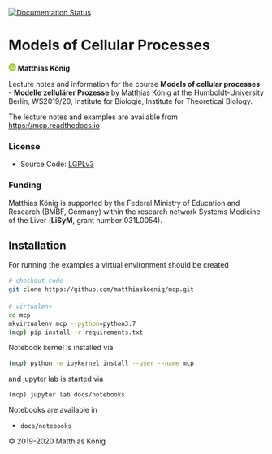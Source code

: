 
[![Documentation Status](https://readthedocs.org/projects/mcp/badge/?version=latest)](https://mcp.readthedocs.io/en/latest/)

<h1>Models of Cellular Processes</h1>
<b><a href="https://orcid.org/0000-0003-1725-179X" title="https://orcid.org/0000-0003-1725-179X"><img src="./docs/static/images/orcid.png" height="15"/></a> Matthias König</b>

Lecture notes and information for the course **Models of cellular processes** - **Modelle zellulärer Prozesse** by [Matthias König](https://livermetabolism.com/cv)
at the Humboldt-University Berlin, WS2019/20, Institute for Biologie, Institute for Theoretical Biology.

The lecture notes and examples are available from
https://mcp.readthedocs.io

### License
* Source Code: [LGPLv3](http://opensource.org/licenses/LGPL-3.0)

### Funding
Matthias König is supported by the Federal Ministry of Education and Research (BMBF, Germany)
within the research network Systems Medicine of the Liver (**LiSyM**, grant number 031L0054).


## Installation
For running the examples a virtual environment should be created

```bash
# checkout code
git clone https://github.com/matthiaskoenig/mcp.git

# virtualenv
cd mcp
mkvirtualenv mcp --python=python3.7
(mcp) pip install -r requirements.txt
```
Notebook kernel is installed via 
```bash
(mcp) python -m ipykernel install --user --name mcp
```
and jupyter lab is started via
``` 
(mcp) jupyter lab docs/notebooks
```

Notebooks are available in
- `docs/notebooks`

&copy; 2019-2020 Matthias König
